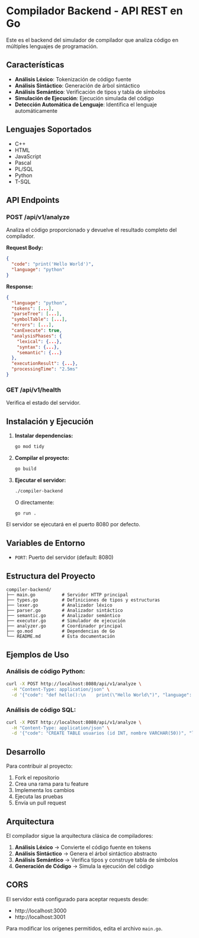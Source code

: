 # Compilador Backend - API REST en Go

Este es el backend del simulador de compilador que analiza código en múltiples lenguajes de programación.

## Características

- **Análisis Léxico**: Tokenización de código fuente
- **Análisis Sintáctico**: Generación de árbol sintáctico
- **Análisis Semántico**: Verificación de tipos y tabla de símbolos
- **Simulación de Ejecución**: Ejecución simulada del código
- **Detección Automática de Lenguaje**: Identifica el lenguaje automáticamente

## Lenguajes Soportados

- C++
- HTML
- JavaScript
- Pascal
- PL/SQL
- Python
- T-SQL

## API Endpoints

### POST /api/v1/analyze
Analiza el código proporcionado y devuelve el resultado completo del compilador.

**Request Body:**
```json
{
  "code": "print('Hello World')",
  "language": "python"
}
```

**Response:**
```json
{
  "language": "python",
  "tokens": [...],
  "parseTree": [...],
  "symbolTable": [...],
  "errors": [...],
  "canExecute": true,
  "analysisPhases": {
    "lexical": {...},
    "syntax": {...},
    "semantic": {...}
  },
  "executionResult": {...},
  "processingTime": "2.5ms"
}
```

### GET /api/v1/health
Verifica el estado del servidor.

## Instalación y Ejecución

1. **Instalar dependencias:**
   ```bash
   go mod tidy
   ```

2. **Compilar el proyecto:**
   ```bash
   go build
   ```

3. **Ejecutar el servidor:**
   ```bash
   ./compiler-backend
   ```
   
   O directamente:
   ```bash
   go run .
   ```

El servidor se ejecutará en el puerto 8080 por defecto.

## Variables de Entorno

- `PORT`: Puerto del servidor (default: 8080)

## Estructura del Proyecto

```
compiler-backend/
├── main.go          # Servidor HTTP principal
├── types.go         # Definiciones de tipos y estructuras
├── lexer.go         # Analizador léxico
├── parser.go        # Analizador sintáctico
├── semantic.go      # Analizador semántico
├── executor.go      # Simulador de ejecución
├── analyzer.go      # Coordinador principal
├── go.mod           # Dependencias de Go
└── README.md        # Esta documentación
```

## Ejemplos de Uso

### Análisis de código Python:
```bash
curl -X POST http://localhost:8080/api/v1/analyze \
  -H "Content-Type: application/json" \
  -d '{"code": "def hello():\n    print(\"Hello World\")", "language": "python"}'
```

### Análisis de código SQL:
```bash
curl -X POST http://localhost:8080/api/v1/analyze \
  -H "Content-Type: application/json" \
  -d '{"code": "CREATE TABLE usuarios (id INT, nombre VARCHAR(50))", "language": "tsql"}'
```

## Desarrollo

Para contribuir al proyecto:

1. Fork el repositorio
2. Crea una rama para tu feature
3. Implementa los cambios
4. Ejecuta las pruebas
5. Envía un pull request

## Arquitectura

El compilador sigue la arquitectura clásica de compiladores:

1. **Análisis Léxico** → Convierte el código fuente en tokens
2. **Análisis Sintáctico** → Genera el árbol sintáctico abstracto
3. **Análisis Semántico** → Verifica tipos y construye tabla de símbolos
4. **Generación de Código** → Simula la ejecución del código

## CORS

El servidor está configurado para aceptar requests desde:
- http://localhost:3000
- http://localhost:3001

Para modificar los orígenes permitidos, edita el archivo `main.go`. 